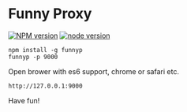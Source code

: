 # Funny Proxy

[![NPM version][npm-image]][npm-url]
[![node version][node-image]][node-url]

[npm-image]: https://img.shields.io/npm/v/npm.svg
[npm-url]: https://npmjs.org/package/anyproxy
[node-image]: https://img.shields.io/badge/node->=4.0.0-brightgreen.svg
[node-url]: http://nodejs.org/download/

```
npm install -g funnyp
funnyp -p 9000
```
Open brower with es6 support, chrome or safari etc.

```
http://127.0.0.1:9000
```

Have fun!
